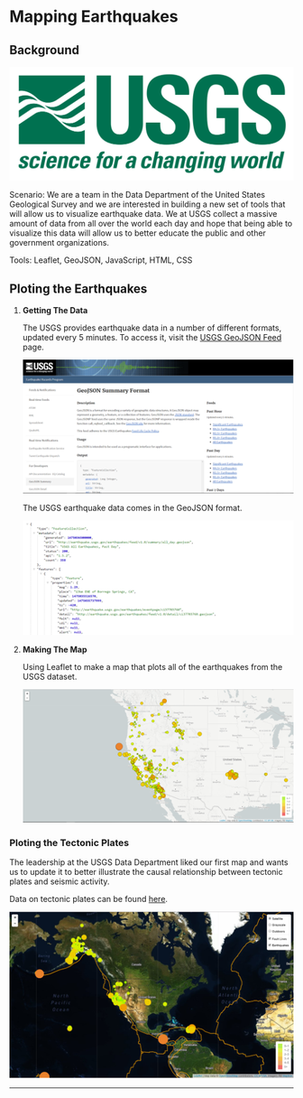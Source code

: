 # Mapping Earthquakes

## Background

![1-Logo](Images/1-Logo.png)

Scenario: We are a team in the Data Department of the United States Geological Survey and we are interested in building a new set of tools that will allow us to visualize earthquake data. We at USGS collect a massive amount of data from all over the world each day and hope that being able to visualize this data will allow us to better educate the public and other government organizations.

Tools: Leaflet, GeoJSON, JavaScript, HTML, CSS

## Ploting the Earthquakes

1. **Getting The Data**

   The USGS provides earthquake data in a number of different formats, updated every 5 minutes. To access it, visit the [USGS GeoJSON Feed](http://earthquake.usgs.gov/earthquakes/feed/v1.0/geojson.php) page.

   ![3-Data](Images/3-Data.png)

   The USGS earthquake data comes in the GeoJSON format.

   ![4-JSON](Images/4-JSON.png)

2. **Making The Map**

   Using Leaflet to make a map that plots all of the earthquakes from the USGS dataset.

   ![2-BasicMap](Images/2-BasicMap.png)

### Ploting the Tectonic Plates

The leadership at the USGS Data Department liked our first map and wants us to update it to better illustrate the causal relationship between tectonic plates and seismic activity. 

Data on tectonic plates can be found [here](https://github.com/fraxen/tectonicplates).

![5-Advanced](Images/5-Advanced.png)

- - -
